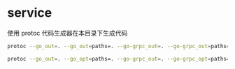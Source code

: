 # service

使用 protoc 代码生成器在本目录下生成代码

```bash
protoc --go_out=. --go_out=paths=. --go-grpc_out=. --go-grpc_out=paths=. pb/userModels.proto

protoc --go_out=. --go_opt=paths=. --go-grpc_out=. --go-grpc_opt=paths=. pb/userService.proto
```
